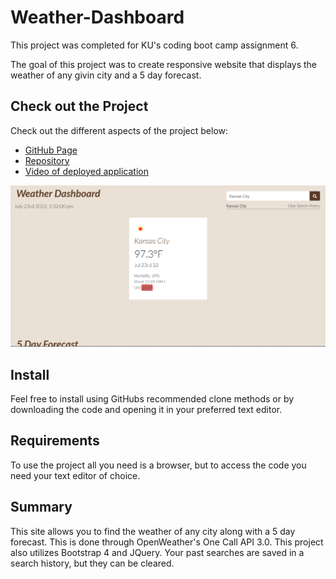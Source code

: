 # Weather-Dashboard

This project was completed for KU's coding boot camp assignment 6. 

The goal of this project was to create responsive website that displays the weather of any givin city and a 5 day forecast.

## Check out the Project
Check out the different aspects of the project below:

- [GitHub Page](https://johnathanmann.github.io/Weather-Dashboard/)
- [Repository](https://github.com/johnathanmann/Weather-Dashboard)
- [Video of deployed application](https://drive.google.com/file/d/1ii_v0yNJdjf6-GYZvWohaS0N2v_hcylY/view)

![Screenshot of JavaScript Quiz start page](./assets/img/weather-dashboard.PNG)

## Install
Feel free to install using GitHubs recommended clone methods or by downloading the code and opening it in your preferred text editor.

## Requirements
To use the project all you need is a browser, but to access the code you need your text editor of choice.

## Summary
This site allows you to find the weather of any city along with a 5 day forecast. This is done through OpenWeather's One Call API 3.0. This project also utilizes Bootstrap 4 and JQuery. Your past searches are saved in a search history, but they can be cleared.

